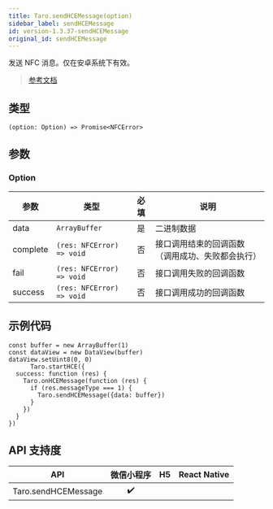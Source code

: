 ```yaml
---
title: Taro.sendHCEMessage(option)
sidebar_label: sendHCEMessage
id: version-1.3.37-sendHCEMessage
original_id: sendHCEMessage
---
```


发送 NFC 消息。仅在安卓系统下有效。

> [参考文档](https://developers.weixin.qq.com/miniprogram/dev/api/device/nfc/wx.sendHCEMessage.html)

## 类型

```tsx
(option: Option) => Promise<NFCError>
```

## 参数

### Option

| 参数 | 类型 | 必填 | 说明 |
| --- | --- | :---: | --- |
| data | `ArrayBuffer` | 是 | 二进制数据 |
| complete | `(res: NFCError) => void` | 否 | 接口调用结束的回调函数（调用成功、失败都会执行） |
| fail | `(res: NFCError) => void` | 否 | 接口调用失败的回调函数 |
| success | `(res: NFCError) => void` | 否 | 接口调用成功的回调函数 |

## 示例代码

```tsx
const buffer = new ArrayBuffer(1)
const dataView = new DataView(buffer)
dataView.setUint8(0, 0)
      Taro.startHCE({
  success: function (res) {
    Taro.onHCEMessage(function (res) {
      if (res.messageType === 1) {
        Taro.sendHCEMessage({data: buffer})
      }
    })
  }
})
```

## API 支持度

| API | 微信小程序 | H5 | React Native |
| :---: | :---: | :---: | :---: |
| Taro.sendHCEMessage | ✔️ |  |  |
